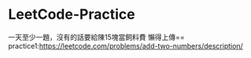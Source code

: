 # LeetCode-Practice
一天至少一題，沒有的話要給陳15塊當飼料費 
懶得上傳==
practice1:https://leetcode.com/problems/add-two-numbers/description/
